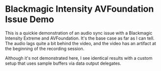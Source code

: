 Blackmagic Intensity AVFoundation Issue Demo
============================================

This is a quickie demonstration of an audio sync issue with a Blackmagic
Intensity Extreme and AVFoundation. It's the base case as far as I can tell.
The audio lags quite a bit behind the video, and the video has an artifact at
the beginning of the recording session.

Although it's not demonstrated here, I see identical results with a custom setup
that uses sample buffers via data output delegates.

